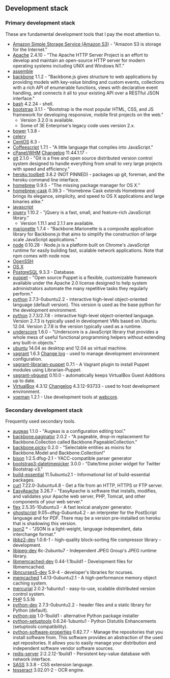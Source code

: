 ## Development stack

### Primary development stack

These are fundamental development tools that I pay the most attention to.

- [Amazon Simple Storage Service (Amazon S3)](http://aws.amazon.com/s3/) - "Amazon S3 is storage for the Internet."
- [Apache](http://httpd.apache.org/) 2.4.10 - "The Apache HTTP Server Project is an effort to develop and maintain an open-source HTTP server for modern operating systems including UNIX and Windows NT."
- [assemble](http://assemble.io/)
- [backbone](http://backbonejs.org/) 1.1.2 - "Backbone.js gives structure to web applications by providing models with key-value binding and custom events, collections with a rich API of enumerable functions, views with declarative event handling, and connects it all to your existing API over a RESTful JSON interface."
- [bash](http://www.gnu.org/software/bash/manual/bashref.html) 4.2.24 - shell.
- [bootstrap](http://getbootstrap.com/) 3.1.1 - "Bootstrap is the most popular HTML, CSS, and JS framework for developing responsive, mobile first projects on the web."
	- Version 3.2.0 is available.
	- Some of 3E Enterprise's legacy code uses version 2.x.
- [bower]() 1.3.8 -
- [celery]()
- [CentOS](http://www.centos.org/) 6.3 - 
- [Coffeescript](https://www.npmjs.org/package/coffee-script) 1.7.1 - "A little language that compiles into JavaScript."
- [cPanel/WHM](http://cpanel.net/) [Changelog](https://documentation.cpanel.net/display/ALD/Change+Logs) 11.44.1.17 - 
- [git](http://git-scm.com/) 2.1.0 - "Git is a free and open source distributed version control system designed to handle everything from small to very large projects with speed and efficiency." 
- [heroku toolbelt](https://toolbelt.heroku.com/) 3.8.2 (NOT PINNED) - packages up git, foreman, and the heroku command line interface.
- [homebrew](http://brew.sh/) 0.9.5 - "The missing package manager for OS X."
- [homebrew-cask](http://caskroom.io/) 0.39.3 - "Homebrew Cask extends Homebrew and brings its elegance, simplicity, and speed to OS X applications and large binaries alike."
- [javascript](http://en.wikipedia.org/wiki/Javascript)
- [jquery](http://jquery.com/) 1.10.2 - "jQuery is a fast, small, and feature-rich JavaScript library."
	- Version 1.11.1 and 2.1.1 are available.
- [marionette](http://marionettejs.com/) 1.7.4 - "Backbone.Marionette is a composite application library for Backbone.js that aims to simplify the construction of large scale JavaScript applications."
- [node](http://nodejs.org/) 0.10.28 - Node.js is a platform built on Chrome's JavaScript runtime for easily building fast, scalable network applications.  Note that npm comes with node now.
- [OpenSSH](http://www.openssh.com/)
- [OS X]()
- [PostgreSQL](http://www.postgresql.org/) 9.3.3 - Database.
- [puppet](http://puppetlabs.com/) - "Open source Puppet is a flexible, customizable framework available under the Apache 2.0 license designed to help system administrators automate the many repetitive tasks they regularly perform."
- [python](http://packages.ubuntu.com/precise-updates/python) 2.7.3-0ubuntu2.2 - interactive high-level object-oriented language (default version).  This version is used as the base python for the development environment.
- [python](https://www.python.org/) 2.7.3/2.7.8 - interactive high-level object-oriented language.  Version 2.7.3 is typically used in development VMs based on Ubuntu 12.04.  Version 2.7.8 is the version typically used as a runtime.
- [underscore](http://underscorejs.org/) 1.6.0 - "Underscore is a JavaScript library that provides a whole mess of useful functional programming helpers without extending any built-in objects."
- [ubuntu](http://www.ubuntu.com/) 14.04 as desktop and 12.04 as virtual machine.
- [vagrant](https://github.com/caskroom/homebrew-cask/blob/master/Casks/vagrant.rb) 1.6.3 [Change log](https://github.com/mitchellh/vagrant/blob/master/CHANGELOG.md) - used to manage development environment configuration.
- [vagrant-librarian-puppet](https://github.com/mhahn/vagrant-librarian-puppet) 0.7.1 - A Vagrant plugin to install Puppet modules using Librarian-Puppet.
- [vagrant-vbguest](https://github.com/dotless-de/vagrant-vbguest) 0.10.0 - automatically keeps VirtualBox Guest Additions up to date.
- [VirtualBox](https://github.com/caskroom/homebrew-cask/blob/master/Casks/virtualbox.rb) 4.3.12 [Changelog](https://www.virtualbox.org/wiki/Changelog) 4.3.12-93733 - used to host development environment.
- [yoeman](http://yeoman.io/) 1.2.1 - Use development tools at [webcore](https://github.com/ErikEvenson/webcore).

### Secondary development stack

Frequently used secondary tools.

- [augeas](http://augeas.net/) 1.1.0 - "Augeas is a configuration editing tool."
- [backbone.paginator](https://github.com/backbone-paginator/backbone.paginator) 2.0.2 - "A pageable, drop-in replacement for Backbone.Collection called Backbone.PageableCollection."
- [backbone.picky](https://github.com/derickbailey/backbone.picky) 0.2.0 - "Selectable entities as mixins for Backbone.Model and Backbone.Collection!"
- [bison](http://packages.ubuntu.com/precise/bison) 1:2.5.dfsg-2.1 - YACC-compatible parser generator
- [bootstrap3-datetimepicker](http://eonasdan.github.io/bootstrap-datetimepicker/) 3.0.0 - "Date/time picker widget for Twitter Bootstrap v3."
- [build-essential](http://packages.ubuntu.com/precise-updates/build-essential) 11.5ubuntu2.1 - Informational list of build-essential packages.
- [curl](http://packages.ubuntu.com/precise/curl) 7.22.0-3ubuntu4.8 - Get a file from an HTTP, HTTPS or FTP server.
- [EasyApache](https://documentation.cpanel.net/display/EA/EasyApache) 3.26.7 - "EasyApache is software that installs, modifies, and validates your Apache web server, PHP, Tomcat, and other components of your web server."
- [flex](http://packages.ubuntu.com/precise/flex) 2.5.35-10ubuntu3 - A fast lexical analyzer generator.
- [ghostscript](http://packages.ubuntu.com/precise-updates/ghostscript) 9.05~dfsg-0ubuntu4.2 - an interpreter for the PostScript language and for PDF.  There may be a version pre-installed on heroku that is shadowing this version.
- [json2](https://github.com/douglascrockford/JSON-js) * - "JSON is a light-weight, language independent, data interchange format."
- [libbz2-dev](http://packages.ubuntu.com/precise/libbz2-dev) 1.0.6-1 - high-quality block-sorting file compressor library - development.
- [libjpeg-dev](http://packages.ubuntu.com/precise/libjpeg-dev) 8c-2ubuntu7 - Independent JPEG Group's JPEG runtime library.
- [libmemcached-dev](http://packages.ubuntu.com/precise/libmemcached-dev) 0.44-1.1build1 - Development files for libmemcached.
- [libncurses5-dev](http://packages.ubuntu.com/precise/libncurses5-dev) 5.9-4 - developer's libraries for ncurses.
- [memcached](http://packages.ubuntu.com/precise-updates/memcached) 1.4.13-0ubuntu2.1 - A high-performance memory object caching system.
- [mercurial](http://packages.ubuntu.com/precise/mercurial) 2.0.2-1ubuntu1 - easy-to-use, scalable distributed version control system.
- [PHP]() 5.5.16
- [python-dev](http://packages.ubuntu.com/precise-updates/python-dev) 2.7.3-0ubuntu2.2 - header files and a static library for Python (default).
- [python-pip](http://packages.ubuntu.com/precise/python-pip) 1.0-1build1 - alternative Python package installer
- [python-setuptools](http://packages.ubuntu.com/precise/python-setuptools) 0.6.24-1ubuntu1 - Python Distutils Enhancements (setuptools compatibility).
- [python-software-properties](http://packages.ubuntu.com/precise/python-software-properties) 0.82.7.7 - Manage the repositories that you install software from.  This software provides an abstraction of the used apt repositories.  It allows you to easily manage your distribution and independent software vendor software sources.
- [redis-server](http://packages.ubuntu.com/precise/redis-server) 2:2.2.12-1build1 - Persistent key-value database with network interface.
- [SASS](https://rubygems.org/gems/sass) 3.3.8 - CSS extension language.
- [tesseract](http://packages.ubuntu.com/precise/tesseract-ocr) 3.02.01-2 - OCR engine.
